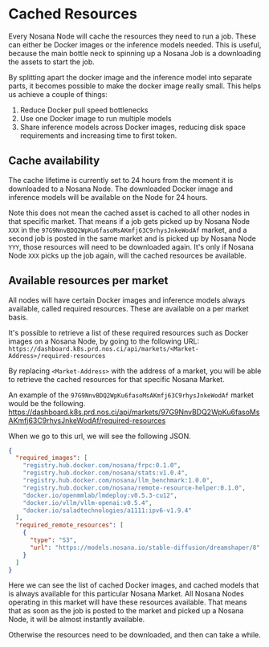 # Cached Resources

Every Nosana Node will cache the resources they need to run a job.
These can either be Docker images or the inference models needed.
This is useful, because the main bottle neck to spinning up a Nosana Job is a downloading the assets to start the job.

By splitting apart the docker image and the inference model into separate parts, it becomes possible to make the docker image really small.
This helps us achieve a couple of things:

1. Reduce Docker pull speed bottlenecks
2. Use one Docker image to run multiple models
3. Share inference models across Docker images, reducing disk space requirements and increasing time to first token.

## Cache availability

The cache lifetime is currently set to 24 hours from the moment it is downloaded to a Nosana Node.
The downloaded Docker image and inference models will be available on the Node for 24 hours.

Note this does not mean the cached asset is cached to all other nodes in that specific market.
That means if a job gets picked up by Nosana Node `XXX` in the `97G9NnvBDQ2WpKu6fasoMsAKmfj63C9rhysJnkeWodAf` market, and a second job is posted in the same market and is picked up by Nosana Node `YYY`, those resources will need to be downloaded again.
It's only if Nosana Node `XXX` picks up the job again, will the cached resources be available.

## Available resources per market

All nodes will have certain Docker images and inference models always available, called required resources.
These are available on a per market basis.

It's possible to retrieve a list of these required resources such as Docker images on a Nosana Node, by going to the following URL:
`https://dashboard.k8s.prd.nos.ci/api/markets/<Market-Address>/required-resources`

By replacing `<Market-Address>` with the address of a market, you will be able to retrieve the cached resources for that specific Nosana Market.

An example of the `97G9NnvBDQ2WpKu6fasoMsAKmfj63C9rhysJnkeWodAf` market would be the following.
<https://dashboard.k8s.prd.nos.ci/api/markets/97G9NnvBDQ2WpKu6fasoMsAKmfj63C9rhysJnkeWodAf/required-resources>

When we go to this url, we will see the following JSON.

```json
{
  "required_images": [
    "registry.hub.docker.com/nosana/frpc:0.1.0",
    "registry.hub.docker.com/nosana/stats:v1.0.4",
    "registry.hub.docker.com/nosana/llm_benchmark:1.0.0",
    "registry.hub.docker.com/nosana/remote-resource-helper:0.1.0",
    "docker.io/openmmlab/lmdeploy:v0.5.3-cu12",
    "docker.io/vllm/vllm-openai:v0.5.4",
    "docker.io/saladtechnologies/a1111:ipv6-v1.9.4"
  ],
  "required_remote_resources": [
    {
      "type": "S3",
      "url": "https://models.nosana.io/stable-diffusion/dreamshaper/8"
    }
  ]
}
```

Here we can see the list of cached Docker images, and cached models that is always available for this particular Nosana Market.
All Nosana Nodes operating in this market will have these resources available.
That means that as soon as the job is posted to the market and picked up a Nosana Node, it will be almost instantly available.

Otherwise the resources need to be downloaded, and then can take a while.
